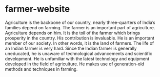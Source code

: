 # farmer-website


 Agriculture is the backbone of our country, nearly three-quarters of India’s families depend on farming. The farmer is an important part of agriculture. Agriculture depends on him. It is the toil of the farmer which brings prosperity in the country. His contribution is invaluable. He is an important member of our society. In other words, it is the land of farmers. The life of an Indian farmer is very hard. Since the Indian farmer is generally uneducated, he is unaware of technological advancements and scientific development. He is unfamiliar with the latest technology and equipment developed in the field of agriculture. He makes use of generation-old methods and techniques in farming.
